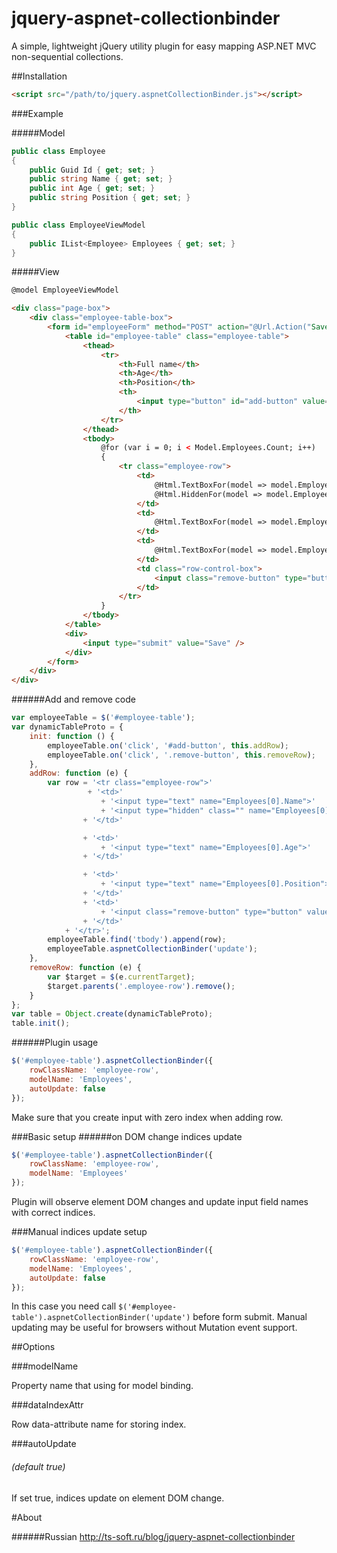 jquery-aspnet-collectionbinder
==============================

A simple, lightweight jQuery utility plugin for easy mapping ASP.NET MVC non-sequential collections.

##Installation

```html
<script src="/path/to/jquery.aspnetCollectionBinder.js"></script>
```
###Example

#####Model

```csharp
public class Employee
{
    public Guid Id { get; set; }
    public string Name { get; set; }
    public int Age { get; set; }
    public string Position { get; set; }
}

public class EmployeeViewModel
{
    public IList<Employee> Employees { get; set; }
}
```

#####View

```html
@model EmployeeViewModel

<div class="page-box">
    <div class="employee-table-box">
        <form id="employeeForm" method="POST" action="@Url.Action("Save")">
            <table id="employee-table" class="employee-table">
                <thead>
                    <tr>
                        <th>Full name</th>
                        <th>Age</th>
                        <th>Position</th>
                        <th>
                            <input type="button" id="add-button" value="Add">
                        </th>
                    </tr>
                </thead>
                <tbody>
                    @for (var i = 0; i < Model.Employees.Count; i++)
                    {
                        <tr class="employee-row">
                            <td>
                                @Html.TextBoxFor(model => model.Employees[i].Name)
                                @Html.HiddenFor(model => model.Employees[i].Id)
                            </td>
                            <td>
                                @Html.TextBoxFor(model => model.Employees[i].Age)
                            </td>
                            <td>
                                @Html.TextBoxFor(model => model.Employees[i].Position)
                            </td>
                            <td class="row-control-box">
                                <input class="remove-button" type="button" value="Remove" />
                            </td>
                        </tr>
                    }
                </tbody>
            </table>
            <div>
                <input type="submit" value="Save" />
            </div>
        </form>
    </div>
</div>
```

######Add and remove code

```javascript
var employeeTable = $('#employee-table');
var dynamicTableProto = {
    init: function () {
        employeeTable.on('click', '#add-button', this.addRow);
        employeeTable.on('click', '.remove-button', this.removeRow);
    },
    addRow: function (e) {
        var row = '<tr class="employee-row">'
                 + '<td>'
                    + '<input type="text" name="Employees[0].Name">'
                    + '<input type="hidden" class="" name="Employees[0].Id">'
                + '</td>'

                + '<td>'
                    + '<input type="text" name="Employees[0].Age">'
                + '</td>'

                + '<td>'
                    + '<input type="text" name="Employees[0].Position">'
                + '</td>'
                + '<td>'
                    + '<input class="remove-button" type="button" value="Удалить"/>'
                + '</td>'
            + '</tr>';
        employeeTable.find('tbody').append(row);
        employeeTable.aspnetCollectionBinder('update');
    },
    removeRow: function (e) {
        var $target = $(e.currentTarget);
        $target.parents('.employee-row').remove();
    }
};
var table = Object.create(dynamicTableProto);
table.init();    
```

######Plugin usage

```javascript
$('#employee-table').aspnetCollectionBinder({
    rowClassName: 'employee-row',
    modelName: 'Employees',
    autoUpdate: false
});
```

Make sure that you create input with zero index when adding row.

###Basic setup
######on DOM change indices update

```javascript
$('#employee-table').aspnetCollectionBinder({
    rowClassName: 'employee-row',
    modelName: 'Employees'
});
```

Plugin will observe element DOM changes and update input field names with correct indices.

###Manual indices update setup

```javascript
$('#employee-table').aspnetCollectionBinder({
    rowClassName: 'employee-row',
    modelName: 'Employees',
    autoUpdate: false
});
```

In this case you need call ```$('#employee-table').aspnetCollectionBinder('update')``` before form submit.
Manual updating may be useful for browsers without Mutation event support.

##Options

###modelName

Property name that using for model binding.

###dataIndexAttr

Row data-attribute name for storing index.

###autoUpdate
###### (default true)

If set true, indices update on element DOM change.

#About

######Russian
http://ts-soft.ru/blog/jquery-aspnet-collectionbinder






